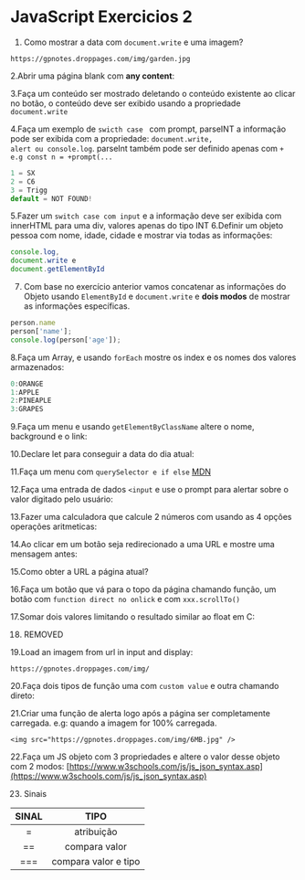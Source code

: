 # JavaScript Exercicios 2

1. Como mostrar a data com `document.write` e uma imagem?

```
https://gpnotes.droppages.com/img/garden.jpg
```
2.Abrir uma página blank com **any content**:

3.Faça um conteúdo ser mostrado deletando o conteúdo existente ao clicar no botão, o conteúdo deve ser exibido usando a propriedade <code>document.write</code>

4.Faça um exemplo de <code>swicth case </code> com prompt, parseINT a informação pode ser exibida com a propriedade: <code>document.write, alert ou console.log</code>. parseInt também pode ser definido apenas com <code>+ e.g const n = +prompt(...</code>

```js
1 = SX
2 = C6
3 = Trigg
default = NOT FOUND!
```
5.Fazer um `switch case com input` e a informação deve ser exibida com innerHTML para uma div, valores apenas do tipo INT
6.Definir um objeto pessoa com nome, idade, cidade e mostrar via todas as informações: 
```js
console.log, 
document.write e 
document.getElementById
```
7. Com base no exercício anterior vamos concatenar as informações do Objeto usando `ElementById` e `document.write` e **dois modos** de mostrar as informações específicas.

```js
person.name
person['name'];
console.log(person['age']);
```

8.Faça um Array, e usando `forEach`  mostre os index e os nomes dos valores armazenados:

```js
0:ORANGE
1:APPLE
2:PINEAPLE
3:GRAPES
```

9.Faça um menu e usando `getElementByClassName` altere o nome, background e o link:  

10.Declare let para conseguir a data do dia atual:  

11.Faça um menu com `querySelector e if else` 
[MDN](https://developer.mozilla.org/pt-BR/docs/Learn/JavaScript/Building_blocks/conditionals
)  

12.Faça uma entrada de dados `<input` e use o prompt para alertar sobre o valor digitado pelo usuário:  

13.Fazer uma calculadora que calcule 2 números com usando as 4 opções operações aritmeticas:  

14.Ao clicar em um botão seja redirecionado a uma URL e mostre uma mensagem antes:  

15.Como obter a URL a página atual?  

16.Faça um botão que vá para o topo da página chamando função, um botão com `function direct no onlick` e com `xxx.scrollTo()`  

17.Somar dois valores limitando o resultado similar ao float em C:  

18. REMOVED  

19.Load an imagem from url in input and display:
```
https://gpnotes.droppages.com/img/
```  

20.Faça dois tipos de função uma com `custom value` e outra chamando direto:

21.Criar uma função de alerta logo após a página ser completamente carregada. e.g: quando a imagem for 100% carregada.
```
<img src="https://gpnotes.droppages.com/img/6MB.jpg" />
```

22.Faça um JS objeto com 3 propriedades e altere o valor desse objeto com 2 modos:
[https://www.w3schools.com/js/js_json_syntax.asp](https://www.w3schools.com/js/js_json_syntax.asp)

23. Sinais

| SINAL     | TIPO          |
| :---:       |   :---:         |
|   =       |   atribuição  |
|   ==      | compara valor |
|   ===      | compara valor e tipo |